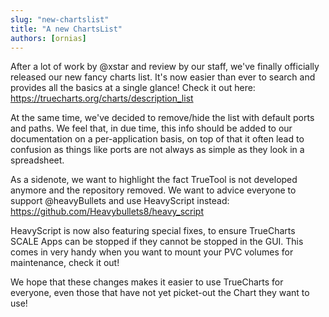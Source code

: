 ```yaml
---
slug: "new-chartslist"
title: "A new ChartsList"
authors: [ornias]
---
```


After a lot of work by @xstar and review by our staff, we've finally officially released our new fancy charts list.
It's now easier than ever to search and provides all the basics at a single glance!
Check it out here: https://truecharts.org/charts/description_list

At the same time, we've decided to remove/hide the list with default ports and paths.
We feel that, in due time, this info should be added to our documentation on a per-application basis, on top of that it often lead to confusion as things like ports are not always as simple as they look in a spreadsheet.

As a sidenote, we want to highlight the fact TrueTool is not developed anymore and the repository removed. We want to advice everyone to support @heavyBullets and use HeavyScript instead:
https://github.com/Heavybullets8/heavy_script

HeavyScript is now also featuring special fixes, to ensure TrueCharts SCALE Apps can be stopped if they cannot be stopped in the GUI.
This comes in very handy when you want to mount your PVC volumes for maintenance, check it out!

We hope that these changes makes it easier to use TrueCharts for everyone, even those that have not yet picket-out the Chart they want to use!
